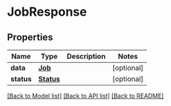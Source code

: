 # JobResponse

## Properties
Name | Type | Description | Notes
------------ | ------------- | ------------- | -------------
**data** | [**Job**](Job.md) |  | [optional] 
**status** | [**Status**](Status.md) |  | [optional] 

[[Back to Model list]](../README.md#documentation-for-models) [[Back to API list]](../README.md#documentation-for-api-endpoints) [[Back to README]](../README.md)

